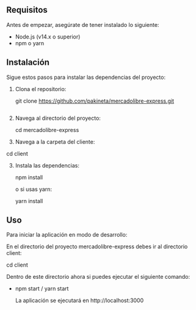 
## Requisitos

Antes de empezar, asegúrate de tener instalado lo siguiente:

- Node.js (v14.x o superior)
- npm o yarn

## Instalación

Sigue estos pasos para instalar las dependencias del proyecto:

1. Clona el repositorio:
  
   git clone https://github.com/pakineta/mercadolibre-express.git
   ```
2. Navega al directorio del proyecto:
  
   cd mercadolibre-express

3. Navega a la carpeta del cliente:

cd client
  
3. Instala las dependencias:
   
   npm install

   o si usas yarn:
   
   yarn install
   

## Uso

Para iniciar la aplicación en modo de desarrollo:

En el directorio del proyecto mercadolibre-express debes ir al directorio client:

cd client

Dentro de este directorio ahora si puedes ejecutar el siguiente comando:

- npm start / yarn start

  La aplicación se ejecutará en http://localhost:3000




